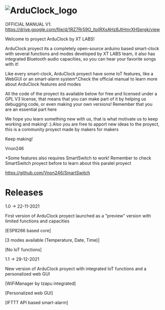 # ![ArduClock_logo](https://user-images.githubusercontent.com/45925042/149218852-a29aa864-1d69-45c0-b6a9-0d96ce9a198c.png)

OFFICIAL MANUAL V1: https://drive.google.com/file/d/1RZ7Rr59O_ItoIRXsAHz8JtHmrXHSergk/view

Welcome to proyect ArduClock by XT LABS!

ArduClock proyect its a completely open-source arduino based smart-clock
with several functions and modes developed by XT LABS team, it also
has integrated Bluetooth audio capacities, so you can hear your favorite songs with it!

Like every smart-clock, ArduClock proyect have some IoT features, like a WebGUI or an
smart-alarm system*.Check the official manual to learn more about ArduClock features
and modes

All the code of the proyect its available below for free and licensed under a GPL V3 license, that means that you can make part of it by helping us debugging code, or even making your own versions! Remember that you are an essential part here

We hope you learn something new with us, that is what motivate us to keep working and making! :).Also you are free to apport new ideas to the proyect, this is a community proyect made by makers for makers

Keep making!

Vnon246


*Some features also requires SmartSwitch to work! Remember to check SmartSwitch
proyect before to learn about this paralel proyect

https://github.com/Vnon246/SmartSwitch


# Releases

1.0 -> 22-11-2021

First version of ArduClock proyect launched as a "preview" version
with limited functions and capacities

  [ESP8266 based core]
  
  [3 modes available (Temperature, Date, Time)]
  
  [No IoT functions]
  
  1.1 -> 29-12-2021
  
  New version of ArduClock proyect with integrated IoT functions
  and a personalized web GUI
  
   [WiFiManager by tzapu integrated]
    
   [Personalized web GUI]
    
   [IFTTT API based smart-alarm]



